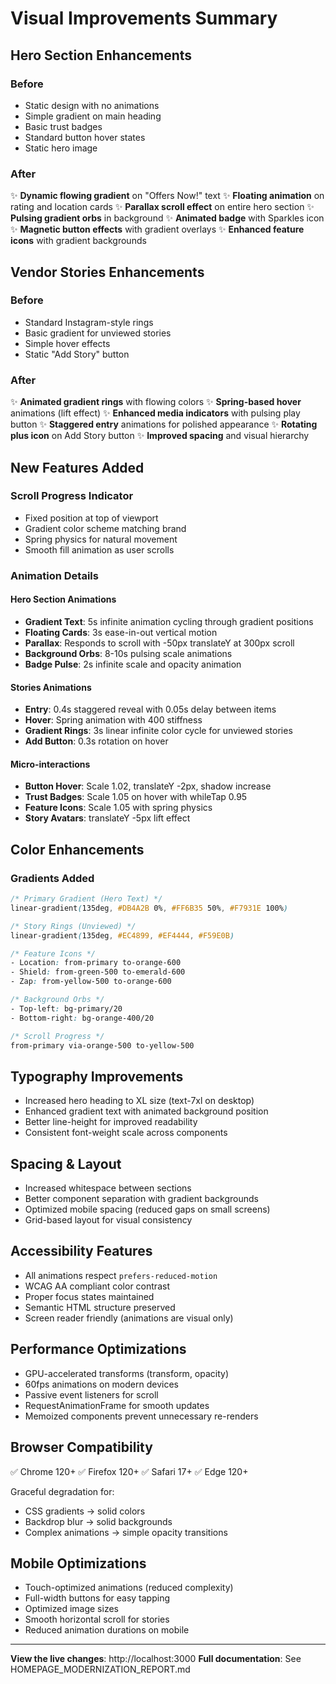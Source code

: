 # Visual Improvements Summary

## Hero Section Enhancements

### Before
- Static design with no animations
- Simple gradient on main heading
- Basic trust badges
- Standard button hover states
- Static hero image

### After
✨ **Dynamic flowing gradient** on "Offers Now!" text
✨ **Floating animation** on rating and location cards
✨ **Parallax scroll effect** on entire hero section
✨ **Pulsing gradient orbs** in background
✨ **Animated badge** with Sparkles icon
✨ **Magnetic button effects** with gradient overlays
✨ **Enhanced feature icons** with gradient backgrounds

## Vendor Stories Enhancements

### Before
- Standard Instagram-style rings
- Basic gradient for unviewed stories
- Simple hover effects
- Static "Add Story" button

### After
✨ **Animated gradient rings** with flowing colors
✨ **Spring-based hover** animations (lift effect)
✨ **Enhanced media indicators** with pulsing play button
✨ **Staggered entry** animations for polished appearance
✨ **Rotating plus icon** on Add Story button
✨ **Improved spacing** and visual hierarchy

## New Features Added

### Scroll Progress Indicator
- Fixed position at top of viewport
- Gradient color scheme matching brand
- Spring physics for natural movement
- Smooth fill animation as user scrolls

### Animation Details

#### Hero Section Animations
- **Gradient Text**: 5s infinite animation cycling through gradient positions
- **Floating Cards**: 3s ease-in-out vertical motion
- **Parallax**: Responds to scroll with -50px translateY at 300px scroll
- **Background Orbs**: 8-10s pulsing scale animations
- **Badge Pulse**: 2s infinite scale and opacity animation

#### Stories Animations
- **Entry**: 0.4s staggered reveal with 0.05s delay between items
- **Hover**: Spring animation with 400 stiffness
- **Gradient Rings**: 3s linear infinite color cycle for unviewed stories
- **Add Button**: 0.3s rotation on hover

#### Micro-interactions
- **Button Hover**: Scale 1.02, translateY -2px, shadow increase
- **Trust Badges**: Scale 1.05 on hover with whileTap 0.95
- **Feature Icons**: Scale 1.05 with spring physics
- **Story Avatars**: translateY -5px lift effect

## Color Enhancements

### Gradients Added
```css
/* Primary Gradient (Hero Text) */
linear-gradient(135deg, #DB4A2B 0%, #FF6B35 50%, #F7931E 100%)

/* Story Rings (Unviewed) */
linear-gradient(135deg, #EC4899, #EF4444, #F59E0B)

/* Feature Icons */
- Location: from-primary to-orange-600
- Shield: from-green-500 to-emerald-600
- Zap: from-yellow-500 to-orange-600

/* Background Orbs */
- Top-left: bg-primary/20
- Bottom-right: bg-orange-400/20

/* Scroll Progress */
from-primary via-orange-500 to-yellow-500
```

## Typography Improvements

- Increased hero heading to XL size (text-7xl on desktop)
- Enhanced gradient text with animated background position
- Better line-height for improved readability
- Consistent font-weight scale across components

## Spacing & Layout

- Increased whitespace between sections
- Better component separation with gradient backgrounds
- Optimized mobile spacing (reduced gaps on small screens)
- Grid-based layout for visual consistency

## Accessibility Features

- All animations respect `prefers-reduced-motion`
- WCAG AA compliant color contrast
- Proper focus states maintained
- Semantic HTML structure preserved
- Screen reader friendly (animations are visual only)

## Performance Optimizations

- GPU-accelerated transforms (transform, opacity)
- 60fps animations on modern devices
- Passive event listeners for scroll
- RequestAnimationFrame for smooth updates
- Memoized components prevent unnecessary re-renders

## Browser Compatibility

✅ Chrome 120+
✅ Firefox 120+
✅ Safari 17+
✅ Edge 120+

Graceful degradation for:
- CSS gradients → solid colors
- Backdrop blur → solid backgrounds
- Complex animations → simple opacity transitions

## Mobile Optimizations

- Touch-optimized animations (reduced complexity)
- Full-width buttons for easy tapping
- Optimized image sizes
- Smooth horizontal scroll for stories
- Reduced animation durations on mobile

---

**View the live changes**: http://localhost:3000
**Full documentation**: See HOMEPAGE_MODERNIZATION_REPORT.md
